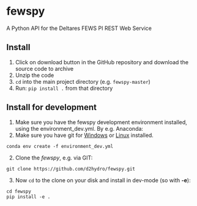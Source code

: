 # fewspy
A Python API for the Deltares FEWS PI REST Web Service

## Install

1. Click on download button in the GitHub repository and download the source code to archive
2. Unzip the code
3. `cd` into the main project directory (e.g. `fewspy-master`)
4. Run: `pip install .` from that directory

## Install for development

1. Make sure you have the fewspy development environment installed, using the environment_dev.yml. By e.g. Anaconda:
2. Make sure you have git for [Windows](https://gitforwindows.org/) or [Linux](https://git-scm.com/) installed.

```
conda env create -f environment_dev.yml
```

2. Clone the *fewspy*, e.g. via GIT:
```
git clone https://github.com/d2hydro/fewspy.git
```

3. Now `cd` to the clone on your disk and install in dev-mode (so with **-e**):

```
cd fewspy
pip install -e .
```